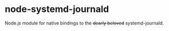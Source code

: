 # node-systemd-journald

Node.js module for native bindings to the ~~dearly beloved~~ systemd-journald.

